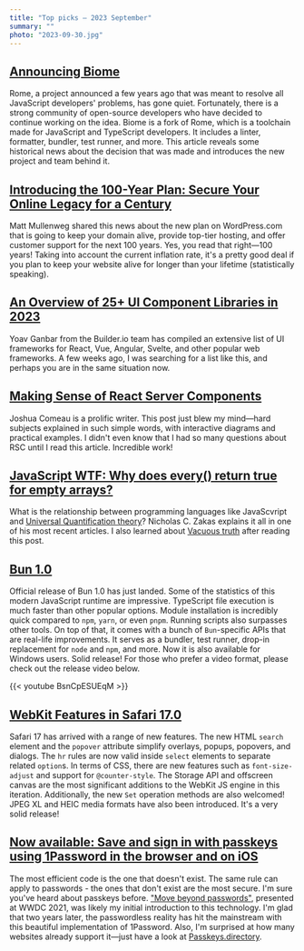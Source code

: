 ```yaml
---
title: "Top picks — 2023 September"
summary: ""
photo: "2023-09-30.jpg"
---
```


## [Announcing Biome](https://biomejs.dev/blog/annoucing-biome#enters-biome)

Rome, a project announced a few years ago that was meant to resolve all JavaScript developers' problems, has gone quiet. Fortunately, there is a strong community of open-source developers who have decided to continue working on the idea. Biome is a fork of Rome, which is a toolchain made for JavaScript and TypeScript developers. It includes a linter, formatter, bundler, test runner, and more. This article reveals some historical news about the decision that was made and introduces the new project and team behind it.

## [Introducing the 100-Year Plan: Secure Your Online Legacy for a Century](https://wordpress.com/blog/2023/08/25/introducing-the-100-year-plan/)

Matt Mullenweg shared this news about the new plan on WordPress.com that is going to keep your domain alive, provide top-tier hosting, and offer customer support for the next 100 years. Yes, you read that right—100 years! Taking into account the current inflation rate, it's a pretty good deal if you plan to keep your website alive for longer than your lifetime (statistically speaking).

## [An Overview of 25+ UI Component Libraries in 2023](https://www.builder.io/blog/25-plus-ui-component-libraries)

Yoav Ganbar from the Builder.io team has compiled an extensive list of UI frameworks for React, Vue, Angular, Svelte, and other popular web frameworks. A few weeks ago, I was searching for a list like this, and perhaps you are in the same situation now.

## [Making Sense of React Server Components](https://www.joshwcomeau.com/react/server-components/)

Joshua Comeau is a prolific writer. This post just blew my mind—hard subjects explained in such simple words, with interactive diagrams and practical examples. I didn't even know that I had so many questions about RSC until I read this article. Incredible work!

## [JavaScript WTF: Why does every() return true for empty arrays?](https://humanwhocodes.com/blog/2023/09/javascript-wtf-why-does-every-return-true-for-empty-array/)

What is the relationship between programming languages like JavaScvript and [Universal Quantification theory](https://en.wikipedia.org/wiki/Universal_quantification)? Nicholas C. Zakas explains it all in one of his most recent articles. I also learned about [Vacuous truth](https://en.wikipedia.org/wiki/Vacuous_truth) after reading this post.

## [Bun 1.0](https://bun.sh/blog/bun-v1.0)

Official release of Bun 1.0 has just landed. Some of the statistics of this modern JavaScript runtime are impressive. TypeScript file execution is much faster than other popular options. Module installation is incredibly quick compared to `npm`, `yarn`, or even `pnpm`. Running scripts also surpasses other tools. On top of that, it comes with a bunch of `Bun`-specific APIs that are real-life improvements. It serves as a bundler, test runner, drop-in replacement for `node` and `npm`, and more. Now it is also available for Windows users. Solid release! For those who prefer a video format, please check out the release video below.

{{< youtube BsnCpESUEqM >}}

## [WebKit Features in Safari 17.0](https://webkit.org/blog/14445/webkit-features-in-safari-17-0/)

Safari 17 has arrived with a range of new features. The new HTML `search` element and the `popover` attribute simplify overlays, popups, popovers, and dialogs. The `hr` rules are now valid inside `select` elements to separate related `option`s. In terms of CSS, there are new features such as `font-size-adjust` and support for `@counter-style`. The Storage API and offscreen canvas are the most significant additions to the WebKit JS engine in this iteration. Additionally, the new `Set` operation methods are also welcomed! JPEG XL and HEIC media formats have also been introduced. It's a very solid release!

## [Now available: Save and sign in with passkeys using 1Password in the browser and on iOS](https://blog.1password.com/save-use-passkeys-web-ios/)

The most efficient code is the one that doesn't exist. The same rule can apply to passwords - the ones that don't exist are the most secure. I'm sure you've heard about passkeys before. ["Move beyond passwords"](https://developer.apple.com/videos/play/wwdc2021/10106/), presented at WWDC 2021, was likely my initial introduction to this technology. I'm glad that two years later, the passwordless reality has hit the mainstream with this beautiful implementation of 1Password. Also, I'm surprised at how many websites already support it—just have a look at [Passkeys.directory](https://passkeys.directory).


